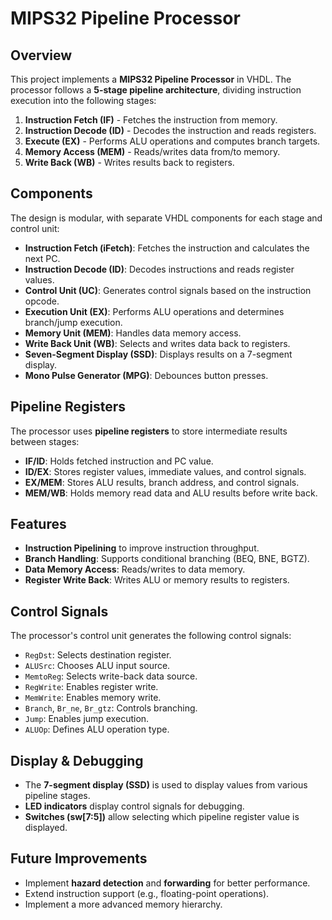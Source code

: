 # MIPS32 Pipeline Processor

## Overview
This project implements a **MIPS32 Pipeline Processor** in VHDL. The processor follows a **5-stage pipeline architecture**, dividing instruction execution into the following stages:

1. **Instruction Fetch (IF)** - Fetches the instruction from memory.
2. **Instruction Decode (ID)** - Decodes the instruction and reads registers.
3. **Execute (EX)** - Performs ALU operations and computes branch targets.
4. **Memory Access (MEM)** - Reads/writes data from/to memory.
5. **Write Back (WB)** - Writes results back to registers.

## Components
The design is modular, with separate VHDL components for each stage and control unit:

- **Instruction Fetch (iFetch)**: Fetches the instruction and calculates the next PC.
- **Instruction Decode (ID)**: Decodes instructions and reads register values.
- **Control Unit (UC)**: Generates control signals based on the instruction opcode.
- **Execution Unit (EX)**: Performs ALU operations and determines branch/jump execution.
- **Memory Unit (MEM)**: Handles data memory access.
- **Write Back Unit (WB)**: Selects and writes data back to registers.
- **Seven-Segment Display (SSD)**: Displays results on a 7-segment display.
- **Mono Pulse Generator (MPG)**: Debounces button presses.

## Pipeline Registers
The processor uses **pipeline registers** to store intermediate results between stages:

- **IF/ID**: Holds fetched instruction and PC value.
- **ID/EX**: Stores register values, immediate values, and control signals.
- **EX/MEM**: Stores ALU results, branch address, and control signals.
- **MEM/WB**: Holds memory read data and ALU results before write back.

## Features
- **Instruction Pipelining** to improve instruction throughput.
- **Branch Handling**: Supports conditional branching (BEQ, BNE, BGTZ).
- **Data Memory Access**: Reads/writes to data memory.
- **Register Write Back**: Writes ALU or memory results to registers.

## Control Signals
The processor's control unit generates the following control signals:

- `RegDst`: Selects destination register.
- `ALUSrc`: Chooses ALU input source.
- `MemtoReg`: Selects write-back data source.
- `RegWrite`: Enables register write.
- `MemWrite`: Enables memory write.
- `Branch`, `Br_ne`, `Br_gtz`: Controls branching.
- `Jump`: Enables jump execution.
- `ALUOp`: Defines ALU operation type.

## Display & Debugging
- The **7-segment display (SSD)** is used to display values from various pipeline stages.
- **LED indicators** display control signals for debugging.
- **Switches (sw[7:5])** allow selecting which pipeline register value is displayed.

## Future Improvements
- Implement **hazard detection** and **forwarding** for better performance.
- Extend instruction support (e.g., floating-point operations).
- Implement a more advanced memory hierarchy.

